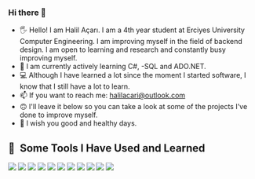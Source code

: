 ### Hi there 👋

- 🖐 Hello! I am Halil Açarı. I am a 4th year student at Erciyes University Computer Engineering.
   I am improving myself in the field of backend design. I am open to learning and research and constantly busy improving myself.
- 🔭 I am currently actively learning C#, -SQL and ADO.NET.
- 💻 Although I have learned a lot since the moment I started software, I know that I still have a lot to learn.
- 📫 If you want to reach me: halilacari@outlook.com
- 🙃 I'll leave it below so you can take a look at some of the projects I've done to improve myself.
- 🎈  I wish you good and healthy days.


<h2> 🚀 &nbsp;Some Tools I Have Used and Learned</h2>
<p align="left">
<img src="https://cdn.jsdelivr.net/gh/devicons/devicon/icons/csharp/csharp-original.svg" />
<img src="https://cdn.jsdelivr.net/gh/devicons/devicon/icons/github/github-original-wordmark.svg" />
<img src="https://cdn.jsdelivr.net/gh/devicons/devicon/icons/git/git-original-wordmark.svg" />
<img src="https://cdn.jsdelivr.net/gh/devicons/devicon/icons/html5/html5-original-wordmark.svg" />
<img src="https://cdn.jsdelivr.net/gh/devicons/devicon/icons/css3/css3-original-wordmark.svg" />
<img src="https://cdn.jsdelivr.net/gh/devicons/devicon/icons/javascript/javascript-original.svg" />
<img src="https://cdn.jsdelivr.net/gh/devicons/devicon/icons/intellij/intellij-original-wordmark.svg" />
<img src="https://cdn.jsdelivr.net/gh/devicons/devicon/icons/java/java-original-wordmark.svg" />
<img src="https://cdn.jsdelivr.net/gh/devicons/devicon/icons/python/python-original-wordmark.svg" />
<img src="https://cdn.jsdelivr.net/gh/devicons/devicon/icons/vscode/vscode-original-wordmark.svg" />
<img src="https://cdn.jsdelivr.net/gh/devicons/devicon/icons/visualstudio/visualstudio-plain-wordmark.svg" />

</p>
